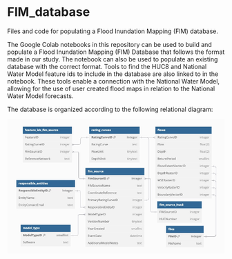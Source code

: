 # FIM_database
Files and code for populating a Flood Inundation Mapping (FIM) database.

The Google Colab notebooks in this repository can be used to build and populate a Flood Inundation Mapping (FIM) Database that follows the format made in our study. The notebook can also be used to populate an existing database with the correct format. Tools to find the HUC8 and National Water Model feature ids to include in the database are also linked to in the notebook. These tools enable a connection with the National Water Model, allowing for the use of user created flood maps in relation to the National Water Model forecasts.

The database is organized according to the following relational diagram: 

![Relational_Diagram](Database_Relational_Diagram.jpg)
